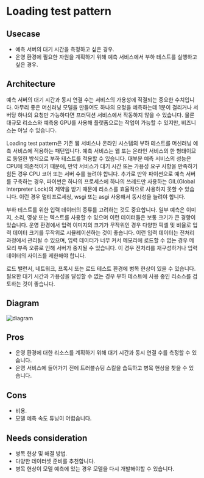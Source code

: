 # Loading test pattern

## Usecase
- 예측 서버의 대기 시간을 측정하고 싶은 경우.
- 운영 환경에 필요한 자원을 계획하기 위해 예측 서비스에서 부하 테스트를 실행하고 싶은 경우.

## Architecture
예측 서버의 대기 시간과 동시 연결 수는 서비스의 가용성에 직결되는 중요한 수치입니다. 아무리 좋은 머신러닝 모델을 만들어도 하나의 요청을 예측하는데 1분이 걸리거나 서버당 하나의 요청만 가능하다면 프러덕션 서비스에서 작동하지 않을 수 있습니다. 물론 대규모 리소스와 예측용 GPU를 사용해 플랫폼으로는 작업이 가능할 수 있지만, 비즈니스는 아닐 수 있습니다. <br>

Loading test pattern은 기존 웹 서비스나 온라인 시스템의 부하 테스트를 머신러닝 예측 서비스에 적용하는 패턴입니다. 예측 서비스는 웹 또는 온라인 서비스의 한 형태이므로 동일한 방식으로 부하 테스트를 적용할 수 있습니다. 대부분 예측 서비스의 성능은 CPU에 의존적이기 때문에, 만약 서비스가 대기 시간 또는 가용성 요구 사항을 만족하기 힘든 경우 CPU 코어 또는 서버 수를 늘려야 합니다. 추가로 만약 파이썬으로 예측 서버를 구축하는 경우, 파이썬은 하나의 프로세스에 하나의 쓰레드만 사용하는 GIL(Global Interpreter Lock)의 제약을 받기 때문에 리소스를 효율적으로 사용하지 못할 수 있습니다. 이런 경우 멀티프로세싱, wsgi 또는 asgi 사용해서 동시성을 늘려야 합니다. <br>

부하 테스트를 위한 입력 데이터의 종류를 고려하는 것도 중요합니다. 일부 예측은 이미지, 소리, 영상 또는 텍스트를 사용할 수 있으며 이런 데이터들은 보통 크기가 큰 경향이 있습니다. 운영 환경에서 입력 이미지의 크기가 무작위인 경우 다양한 픽셀 및 비율로 입력 데이터 크기를 무작위로 시뮬레이션하는 것이 좋습니다. 이런 입력 데이터는 전처리 과정에서 관리될 수 있으며, 입력 데이터가 너무 커서 메모리에 로드할 수 없는 경우 메모리 부족 오류로 인해 서버가 중지될 수 있습니다. 이 경우 전처리를 재구성하거나 입력 데이터의 사이즈를 제한해야 합니다. <br>

로드 밸런서, 네트워크, 프록시 또는 로드 테스트 환경에 병목 현상이 있을 수 있습니다. 필요한 대기 시간과 가용성을 달성할 수 없는 경우 부하 테스트에 사용 중인 리소스를 검토하는 것이 좋습니다.


## Diagram
![diagram](diagram.png)


## Pros
- 운영 환경에 대한 리소스를 계획하기 위해 대기 시간과 동시 연결 수를 측정할 수 있습니다.
- 운영 서비스에 들어가기 전에 트러블슈팅 스킬을 습득하고 병목 현상을 찾을 수 있습니다.

## Cons
- 비용.
- 모델 예측 속도 튜닝이 어렵습니다.

## Needs consideration
- 병목 현상 및 해결 방법.
- 다양한 데이터셋 준비를 추천합니다.
- 병목 현상이 모델 예측에 있는 경우 모델을 다시 개발해야할 수 있습니다.
